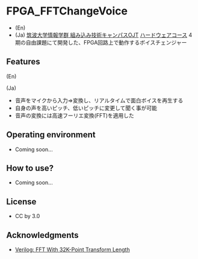 # FPGA_FFTChangeVoice

- (En) 
- (Ja) [筑波大学情報学群 組み込み技術キャンパスOJT](http://inf.tsukuba.ac.jp/ET-COJT/) [ハードウェアコース](http://inf.tsukuba.ac.jp/ET-COJT/curriculum/) 4期の自由課題にて開発した、FPGA回路上で動作するボイスチェンジャー

## Features

(En)

(Ja)

- 音声をマイクから入力⇒変換し、リアルタイムで面白ボイスを再生する
- 自身の声を高いピッチ、低いピッチに変更して聞く事が可能
- 音声の変換には高速フーリエ変換(FFT)を適用した


## Operating environment
- Coming soon...

## How to use?
- Coming soon...

## License
- CC by 3.0

## Acknowledgments
- [Verilog: FFT With 32K-Point Transform Length](http://www.altera.com/support/examples/verilog/ver-fft-32k.htmlt)

